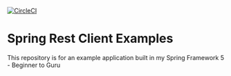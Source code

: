 [![CircleCI](https://circleci.com/gh/kiofarias/spring5Course/tree/section23.svg?style=svg)](https://circleci.com/gh/kiofarias/spring5Course/tree/master)
# Spring Rest Client Examples

This repository is for an example application built in my Spring Framework 5 - Beginner to Guru

